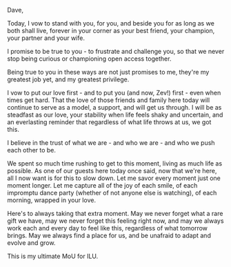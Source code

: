 Dave, 

Today, I vow to stand with you, for you, and beside you for as long as we both shall live, forever in your corner as your best friend, your champion, your partner and your wife.

I promise to be true to you - to frustrate and challenge you, so that we never stop being curious or championing open access together. 

Being true to you in these ways are not just promises to me, they're my greatest job yet, and my greatest privilege. 

I vow to put our love first - and to put you (and now, Zev!) first - even when times get hard. That the love of those friends and family here today will continue to serve as a model, a support, and will get us through. I will be as steadfast as our love, your stability when life feels shaky and uncertain, and an everlasting reminder that regardless of what life throws at us, we got this. 

I believe in the trust of what we are - and who we are - and who we push each other to be. 

We spent so much time rushing to get to this moment, living as much life as possible. As one of our guests here today once said, now that we're here, all I now want is for this to slow down. Let me savor every moment just one moment longer. Let me capture all of the joy of each smile, of each impromptu dance party (whether of not anyone else is watching), of each morning, wrapped in your love. 

Here's to always taking that extra moment. May we never forget what a rare gift we have, may we never forget this feeling right now, and may we always work each and every day to feel like this, regardless of what tomorrow brings. May we always find a place for us, and be unafraid to adapt and evolve and grow. 

This is my ultimate MoU for ILU. 
